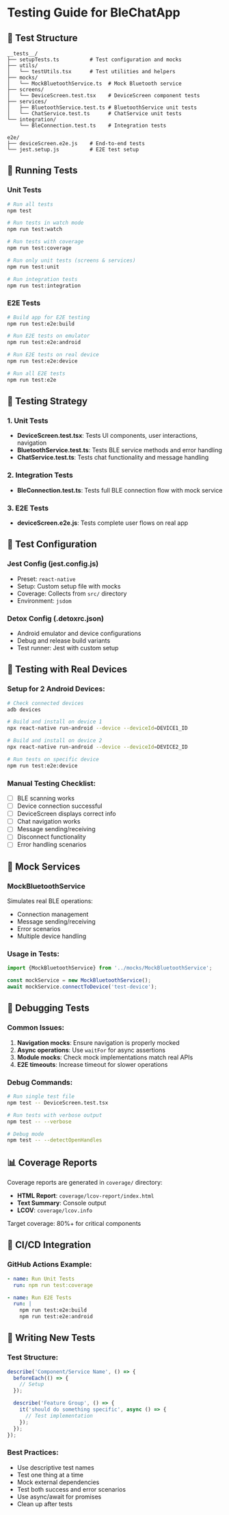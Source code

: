 # Testing Guide for BleChatApp

## 🧪 Test Structure

```
__tests__/
├── setupTests.ts          # Test configuration and mocks
├── utils/
│   └── testUtils.tsx      # Test utilities and helpers
├── mocks/
│   └── MockBluetoothService.ts  # Mock Bluetooth service
├── screens/
│   └── DeviceScreen.test.tsx    # DeviceScreen component tests
├── services/
│   ├── BluetoothService.test.ts # BluetoothService unit tests
│   └── ChatService.test.ts      # ChatService unit tests
└── integration/
    └── BleConnection.test.ts    # Integration tests

e2e/
├── deviceScreen.e2e.js    # End-to-end tests
└── jest.setup.js          # E2E test setup
```

## 🚀 Running Tests

### Unit Tests

```bash
# Run all tests
npm test

# Run tests in watch mode
npm run test:watch

# Run tests with coverage
npm run test:coverage

# Run only unit tests (screens & services)
npm run test:unit

# Run integration tests
npm run test:integration
```

### E2E Tests

```bash
# Build app for E2E testing
npm run test:e2e:build

# Run E2E tests on emulator
npm run test:e2e:android

# Run E2E tests on real device
npm run test:e2e:device

# Run all E2E tests
npm run test:e2e
```

## 🎯 Testing Strategy

### 1. Unit Tests

- **DeviceScreen.test.tsx**: Tests UI components, user interactions, navigation
- **BluetoothService.test.ts**: Tests BLE service methods and error handling
- **ChatService.test.ts**: Tests chat functionality and message handling

### 2. Integration Tests

- **BleConnection.test.ts**: Tests full BLE connection flow with mock service

### 3. E2E Tests

- **deviceScreen.e2e.js**: Tests complete user flows on real app

## 🔧 Test Configuration

### Jest Config (jest.config.js)

- Preset: `react-native`
- Setup: Custom setup file with mocks
- Coverage: Collects from `src/` directory
- Environment: `jsdom`

### Detox Config (.detoxrc.json)

- Android emulator and device configurations
- Debug and release build variants
- Test runner: Jest with custom setup

## 📱 Testing with Real Devices

### Setup for 2 Android Devices:

```bash
# Check connected devices
adb devices

# Build and install on device 1
npx react-native run-android --device --deviceId=DEVICE1_ID

# Build and install on device 2
npx react-native run-android --device --deviceId=DEVICE2_ID

# Run tests on specific device
npm run test:e2e:device
```

### Manual Testing Checklist:

- [ ] BLE scanning works
- [ ] Device connection successful
- [ ] DeviceScreen displays correct info
- [ ] Chat navigation works
- [ ] Message sending/receiving
- [ ] Disconnect functionality
- [ ] Error handling scenarios

## 🧩 Mock Services

### MockBluetoothService

Simulates real BLE operations:

- Connection management
- Message sending/receiving
- Error scenarios
- Multiple device handling

### Usage in Tests:

```typescript
import {MockBluetoothService} from '../mocks/MockBluetoothService';

const mockService = new MockBluetoothService();
await mockService.connectToDevice('test-device');
```

## 🐛 Debugging Tests

### Common Issues:

1. **Navigation mocks**: Ensure navigation is properly mocked
2. **Async operations**: Use `waitFor` for async assertions
3. **Module mocks**: Check mock implementations match real APIs
4. **E2E timeouts**: Increase timeout for slower operations

### Debug Commands:

```bash
# Run single test file
npm test -- DeviceScreen.test.tsx

# Run tests with verbose output
npm test -- --verbose

# Debug mode
npm test -- --detectOpenHandles
```

## 📊 Coverage Reports

Coverage reports are generated in `coverage/` directory:

- **HTML Report**: `coverage/lcov-report/index.html`
- **Text Summary**: Console output
- **LCOV**: `coverage/lcov.info`

Target coverage: 80%+ for critical components

## 🚨 CI/CD Integration

### GitHub Actions Example:

```yaml
- name: Run Unit Tests
  run: npm run test:coverage

- name: Run E2E Tests
  run: |
    npm run test:e2e:build
    npm run test:e2e:android
```

## 📝 Writing New Tests

### Test Structure:

```typescript
describe('Component/Service Name', () => {
  beforeEach(() => {
    // Setup
  });

  describe('Feature Group', () => {
    it('should do something specific', async () => {
      // Test implementation
    });
  });
});
```

### Best Practices:

- Use descriptive test names
- Test one thing at a time
- Mock external dependencies
- Test both success and error scenarios
- Use async/await for promises
- Clean up after tests
